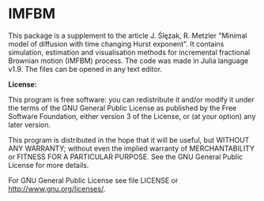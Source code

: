 # IMFBM

This package is a supplement to the article J. Ślęzak, R. Metzler "Minimal model of diffusion with time changing Hurst exponent". It contains simulation, estimation and visualisation methods for incremental fractional Brownian motion (IMFBM) process. The code was made in Julia language v1.9. The files can be opened in any text editor.


**License:**

This program is free software: you can redistribute it and/or modify it under the terms of the GNU General Public License as published by the Free Software Foundation, either version 3 of the License, or (at your option) any later version.

This program is distributed in the hope that it will be useful, but WITHOUT ANY WARRANTY; without even the implied warranty of MERCHANTABILITY or FITNESS FOR A PARTICULAR PURPOSE.  See the GNU General Public License for more details.

For GNU General Public License see file LICENSE or <http://www.gnu.org/licenses/>.
